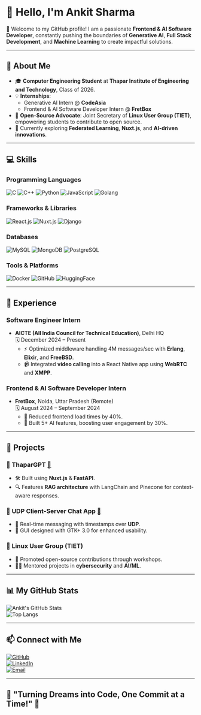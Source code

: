 # 👋 Hello, I'm **Ankit Sharma**

🚀 Welcome to my GitHub profile! I am a passionate **Frontend & AI Software Developer**, constantly pushing the boundaries of **Generative AI**, **Full Stack Development**, and **Machine Learning** to create impactful solutions. 

---

## 🌟 About Me

- 🎓 **Computer Engineering Student** at **Thapar Institute of Engineering and Technology**, Class of 2026.  
- 💡 **Internships**:
  - Generative AI Intern @ **CodeAsia**  
  - Frontend & AI Software Developer Intern @ **FretBox**
- 🤝 **Open-Source Advocate**: Joint Secretary of **Linux User Group (TIET)**, empowering students to contribute to open source.
- 🧠 Currently exploring **Federated Learning**, **Nuxt.js**, and **AI-driven innovations**.

---

## 💻 Skills

### **Programming Languages**  
![C](https://img.shields.io/badge/C-A8B9CC?style=for-the-badge&logo=c&logoColor=white)  ![C++](https://img.shields.io/badge/C%2B%2B-00599C?style=for-the-badge&logo=c%2B%2B&logoColor=white)  ![Python](https://img.shields.io/badge/Python-3776AB?style=for-the-badge&logo=python&logoColor=white)  ![JavaScript](https://img.shields.io/badge/JavaScript-F7DF1E?style=for-the-badge&logo=javascript&logoColor=black)  ![Golang](https://img.shields.io/badge/Go-00ADD8?style=for-the-badge&logo=go&logoColor=white)  

### **Frameworks & Libraries**  
![React.js](https://img.shields.io/badge/React-20232A?style=for-the-badge&logo=react&logoColor=61DAFB) ![Nuxt.js](https://img.shields.io/badge/Nuxt-00DC82?style=for-the-badge&logo=nuxt.js&logoColor=white) ![Django](https://img.shields.io/badge/Django-092E20?style=for-the-badge&logo=django&logoColor=white)

### **Databases**  
![MySQL](https://img.shields.io/badge/MySQL-4479A1?style=for-the-badge&logo=mysql&logoColor=white) ![MongoDB](https://img.shields.io/badge/MongoDB-47A248?style=for-the-badge&logo=mongodb&logoColor=white) ![PostgreSQL](https://img.shields.io/badge/PostgreSQL-316192?style=for-the-badge&logo=postgresql&logoColor=white)

### **Tools & Platforms**  
![Docker](https://img.shields.io/badge/Docker-2496ED?style=for-the-badge&logo=docker&logoColor=white) ![GitHub](https://img.shields.io/badge/GitHub-181717?style=for-the-badge&logo=github&logoColor=white) ![HuggingFace](https://img.shields.io/badge/Hugging%20Face-F9A03C?style=for-the-badge&logo=huggingface&logoColor=white)

---

## 🚀 Experience

### **Software Engineer Intern**
- **AICTE (All India Council for Technical Education)**, Delhi HQ  
  🗓️ December 2024 – Present  
  - ⚡ Optimized middleware handling 4M messages/sec with **Erlang**, **Elixir**, and **FreeBSD**.
  - 📹 Integrated **video calling** into a React Native app using **WebRTC** and **XMPP**.

### **Frontend & AI Software Developer Intern**
- **FretBox**, Noida, Uttar Pradesh (Remote)  
  🗓️ August 2024 – September 2024  
  - 🚀 Reduced frontend load times by 40%.
  - 🤖 Built 5+ AI features, boosting user engagement by 30%.

---

## 🌟 Projects

### 🎯 **ThaparGPT** [🔗](http://thapargpt.vercel.app)
- 🛠️ Built using **Nuxt.js** & **FastAPI**.
- 🔍 Features **RAG architecture** with LangChain and Pinecone for context-aware responses.

### 💬 **UDP Client-Server Chat App** [🔗](https://github.com/0504ankitsharma/UDP-Client-Server-Chat-Application)
- 🔄 Real-time messaging with timestamps over **UDP**.
- 🎨 GUI designed with GTK+ 3.0 for enhanced usability.

### 🤝 **Linux User Group (TIET)**
- 🌟 Promoted open-source contributions through workshops.
- 🧑‍💻 Mentored projects in **cybersecurity** and **AI/ML**.

---

## 📊 My GitHub Stats

![Ankit's GitHub Stats](https://github-readme-stats.vercel.app/api?username=0504ankitsharma&show_icons=true&theme=radical)  
![Top Langs](https://github-readme-stats.vercel.app/api/top-langs/?username=0504ankitsharma&layout=compact&theme=radical)

---

## 📫 Connect with Me

[![GitHub](https://img.shields.io/badge/GitHub-181717?style=for-the-badge&logo=github&logoColor=white)](https://github.com/0504ankitsharma)  
[![LinkedIn](https://img.shields.io/badge/LinkedIn-0077B5?style=for-the-badge&logo=linkedin&logoColor=white)](https://www.linkedin.com/in/0504ankitsharma/)  
[![Email](https://img.shields.io/badge/Email-D14836?style=for-the-badge&logo=gmail&logoColor=white)](mailto:asharma15_be22@thapar.edu)

---

## 🌟 "Turning Dreams into Code, One Commit at a Time!" 🌟
